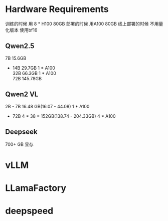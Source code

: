 
# Hardware Requirements
训练的时候 用 8 * H100 80GB
部署的时候 用A100 80GB
线上部署的时候 不用量化版本 使用bf16

## Qwen2.5
7B 15.6GB
* 14B 29.7GB 1 * A100  
32B 66.3GB 1 * A100  
72B 145.78GB

## Qwen2 VL
2B - 
7B  16.48 GB(16.07 - 44.08) 1 * A100
* 72B  4 * 38 = 152GB(138.74 - 204.33GB) 4 * A100 

## Deepseek

700+ GB 显存


# vLLM

# LLamaFactory

#  deepspeed 